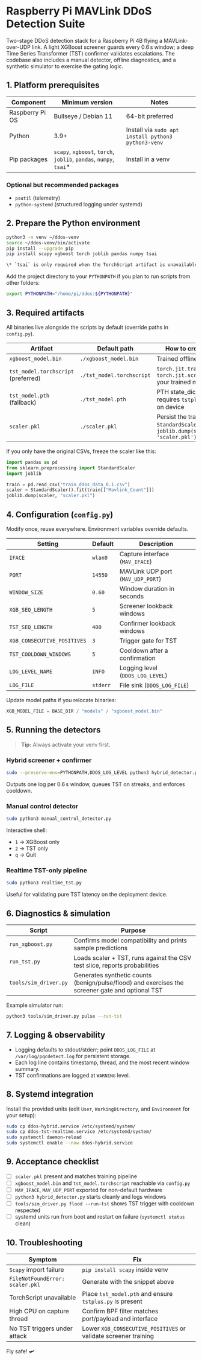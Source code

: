 # Raspberry Pi MAVLink DDoS Detection Suite

Two-stage DDoS detection stack for a Raspberry Pi 4B flying a MAVLink-over-UDP link. A light XGBoost screener guards every 0.6 s window; a deep Time Series Transformer (TST) confirmer validates escalations. The codebase also includes a manual detector, offline diagnostics, and a synthetic simulator to exercise the gating logic.

## 1. Platform prerequisites

| Component | Minimum version | Notes |
|-----------|-----------------|-------|
| Raspberry Pi OS | Bullseye / Debian 11 | 64-bit preferred |
| Python | 3.9+ | Install via `sudo apt install python3 python3-venv` |
| Pip packages | `scapy`, `xgboost`, `torch`, `joblib`, `pandas`, `numpy`, `tsai`* | Install in a venv |

### Optional but recommended packages
- `psutil` (telemetry)
- `python-systemd` (structured logging under systemd)

## 2. Prepare the Python environment

```bash
python3 -m venv ~/ddos-venv
source ~/ddos-venv/bin/activate
pip install --upgrade pip
pip install scapy xgboost torch joblib pandas numpy tsai

\* `tsai` is only required when the TorchScript artifact is unavailable and the `.pth` fallback is used. It ships the `TSTPlus` architecture referenced by `tst_model.pth`.
```

Add the project directory to your `PYTHONPATH` if you plan to run scripts from other folders:
```bash
export PYTHONPATH="/home/pi/ddos:${PYTHONPATH}"
```

## 3. Required artifacts

All binaries live alongside the scripts by default (override paths in `config.py`).

| Artifact | Default path | How to create |
|----------|--------------|---------------|
| `xgboost_model.bin` | `./xgboost_model.bin` | Trained offline |
| `tst_model.torchscript` (preferred) | `./tst_model.torchscript` | `torch.jit.trace` or `torch.jit.script` your trained model |
| `tst_model.pth` (fallback) | `./tst_model.pth` | PTH state_dict; requires `tstplus.py` on device |
| `scaler.pkl` | `./scaler.pkl` | Persist the training `StandardScaler` via `joblib.dump(scaler, 'scaler.pkl')` |

If you only have the original CSVs, freeze the scaler like this:
```python
import pandas as pd
from sklearn.preprocessing import StandardScaler
import joblib

train = pd.read_csv("train_ddos_data_0.1.csv")
scaler = StandardScaler().fit(train[["Mavlink_Count"]])
joblib.dump(scaler, "scaler.pkl")
```

## 4. Configuration (`config.py`)

Modify once, reuse everywhere. Environment variables override defaults.

| Setting | Default | Description |
|---------|---------|-------------|
| `IFACE` | `wlan0` | Capture interface (`MAV_IFACE`) |
| `PORT` | `14550` | MAVLink UDP port (`MAV_UDP_PORT`) |
| `WINDOW_SIZE` | `0.60` | Window duration in seconds |
| `XGB_SEQ_LENGTH` | `5` | Screener lookback windows |
| `TST_SEQ_LENGTH` | `400` | Confirmer lookback windows |
| `XGB_CONSECUTIVE_POSITIVES` | `3` | Trigger gate for TST |
| `TST_COOLDOWN_WINDOWS` | `5` | Cooldown after a confirmation |
| `LOG_LEVEL_NAME` | `INFO` | Logging level (`DDOS_LOG_LEVEL`) |
| `LOG_FILE` | `stderr` | File sink (`DDOS_LOG_FILE`) |

Update model paths if you relocate binaries:
```python
XGB_MODEL_FILE = BASE_DIR / "models" / "xgboost_model.bin"
```

## 5. Running the detectors

> **Tip:** Always activate your venv first.

### Hybrid screener + confirmer
```bash
sudo --preserve-env=PYTHONPATH,DDOS_LOG_LEVEL python3 hybrid_detector.py
```
Outputs one log per 0.6 s window, queues TST on streaks, and enforces cooldown.

### Manual control detector
```bash
sudo python3 manual_control_detector.py
```
Interactive shell:
- `1` → XGBoost only
- `2` → TST only
- `q` → Quit

### Realtime TST-only pipeline
```bash
sudo python3 realtime_tst.py
```
Useful for validating pure TST latency on the deployment device.

## 6. Diagnostics & simulation

| Script | Purpose |
|--------|---------|
| `run_xgboost.py` | Confirms model compatibility and prints sample predictions |
| `run_tst.py` | Loads scaler + TST, runs against the CSV test slice, reports probabilities |
| `tools/sim_driver.py` | Generates synthetic counts (benign/pulse/flood) and exercises the screener gate and optional TST |

Example simulator run:
```bash
python3 tools/sim_driver.py pulse --run-tst
```

## 7. Logging & observability

- Logging defaults to stdout/stderr; point `DDOS_LOG_FILE` at `/var/log/pqcdetect.log` for persistent storage.
- Each log line contains timestamp, thread, and the most recent window summary.
- TST confirmations are logged at `WARNING` level.

## 8. Systemd integration

Install the provided units (edit `User`, `WorkingDirectory`, and `Environment` for your setup):
```bash
sudo cp ddos-hybrid.service /etc/systemd/system/
sudo cp ddos-tst-realtime.service /etc/systemd/system/
sudo systemctl daemon-reload
sudo systemctl enable --now ddos-hybrid.service
```

## 9. Acceptance checklist

- [ ] `scaler.pkl` present and matches training pipeline
- [ ] `xgboost_model.bin` and `tst_model.torchscript` reachable via `config.py`
- [ ] `MAV_IFACE`, `MAV_UDP_PORT` exported for non-default hardware
- [ ] `python3 hybrid_detector.py` starts cleanly and logs windows
- [ ] `tools/sim_driver.py flood --run-tst` shows TST trigger with cooldown respected
- [ ] systemd units run from boot and restart on failure (`systemctl status` clean)

## 10. Troubleshooting

| Symptom | Fix |
|---------|-----|
| `Scapy` import failure | `pip install scapy` inside venv |
| `FileNotFoundError: scaler.pkl` | Generate with the snippet above |
| TorchScript unavailable | Place `tst_model.pth` and ensure `tstplus.py` is present |
| High CPU on capture thread | Confirm BPF filter matches port/payload and interface |
| No TST triggers under attack | Lower `XGB_CONSECUTIVE_POSITIVES` or validate screener training |

Fly safe! 🛩️

